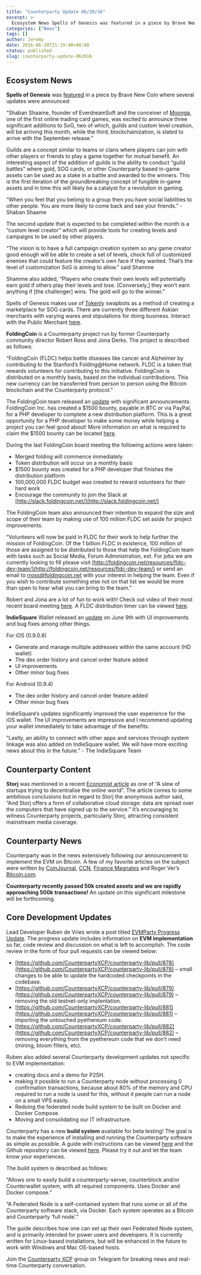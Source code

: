 ```yaml
---
title: "Counterparty Update 06/20/16"
excerpt: >-
  Ecosystem News Spells of Genesis was featured in a piece by Brave New Coin where several updates were announced: “Shaban Shaame, founder of EverdreamSoft and the conceiver of Moonga, one of the first online trading card games, was excited to announce three significant additions to SoG, two of which, guilds and custom level creation, will
categories: ["News"]
tags: []
author: Jeremy
date: 2016-06-20T21:19:40+00:00
status: published
slug: counterparty-update-062016
---
```


## **Ecosystem News**

**Spells of Genesis** was [featured](http://bravenewcoin.com/news/spells-of-genesis-additions-arriving-soon/) in a piece by Brave New Coin where several updates were announced:

“Shaban Shaame, founder of EverdreamSoft and the conceiver of [Moonga](http://www.moonga.com/), one of the first online trading card games, was excited to announce three significant additions to SoG, two of which, guilds and custom level creation, will be arriving this month, while the third, blockchainization, is slated to arrive with the September release.”

Guilds are a concept similar to teams or clans where players can join with other players or friends to play a game together for mutual benefit. An interesting aspect of the addition of guilds is the ability to conduct “guild battles” where gold, SOG cards, or other Counterparty based in-game assets can be used as a stake in a battle and awarded to the winners. This is the first iteration of the groundbreaking concept of fungible in-game assets and in time this will likely be a catalyst for a revolution in gaming.

“When you feel that you belong to a group then you have social liabilities to other people. You are more likely to come back and see your friends.” - Shaban Shaame

The second update that is expected to be completed within the month is a “custom level creator” which will provide tools for creating levels and campaigns to be used by other players.

“The vision is to have a full campaign creation system so any game creator good enough will be able to create a set of levels, chock full of customized enemies that could feature the creator’s own face if they wanted. That’s the level of customization SoG is aiming to allow.” said Shamme

Shamme also added, “Players who create their own levels will potentially earn gold if others play their levels and lose. [Conversely,] they won’t earn anything if [the challenger] wins. The gold will go to the winner.”

Spells of Genesis makes use of [Tokenly](https://tokenly.com/) swapbots as a method of creating a marketplace for SOG cards. There are currently three different Askian merchants with varying wares and stipulations for doing business. Interact with the Public Merchant [here](https://swapbot.tokenly.com/bot/spellsofgenesis/public-merchant#choose).

**FoldingCoin** is a Counterparty project run by former Counterparty community director Robert Ross and Jona Derks. The project is described as follows:

“FoldingCoin (FLDC) helps battle diseases like cancer and Alzheimer by contributing to the Stanford’s Folding@Home network. FLDC is a token that rewards volunteers for contributing to this initiative. FoldingCoin is distributed on a monthly basis, based on the individual contributions. This new currency can be transferred from person to person using the Bitcoin blockchain and the Counterparty protocol.”

The FoldingCoin team released an [update](http://foldingcoin.net/2016/06/merged-folding-volunteers-and-1500-bounty/) with significant announcements. FoldingCoin Inc. has created a $1500 bounty, payable in BTC or via PayPal, for a PHP developer to complete a new distribution platform. This is a great opportunity for a PHP developer to make some money while helping a project you can feel good about! More information on what is required to claim the $1500 bounty can be located [here](https://docs.google.com/document/d/19xNt4ufStGxxzyEnIgF6yPguS_wuTjwci9HglOFx9jM/edit#heading=h.1u22btdzqg6c).

During the last FoldingCoin board meeting the following actions were taken:

-   Merged folding will commence immediately
-   Token distribution will occur on a monthly basis
-   $1500 bounty was created for a PHP developer that finishes the distribution platform
-   100,000,000 FLDC budget was created to reward volunteers for their hard work
-   Encourage the community to join the Slack at [http://slack.foldingcoin.net/](http://slack.foldingcoin.net/)

The FoldingCoin team also announced their intention to expand the size and scope of their team by making use of 100 million FLDC set aside for project improvements.

“Volunteers will now be paid in FLDC for their work to help further the mission of FoldingCoin. Of the 1 billion FLDC in existence, 100 million of those are assigned to be distributed to those that help the FoldingCoin team with tasks such as Social Media, Forum Administration, ext. For jobs we are currently looking to fill please visit [http://foldingcoin.net/resources/fldc-dev-team/](http://foldingcoin.net/resources/fldc-dev-team/) or send an email to [rross@foldingcoin.net](http://rross@foldingcoin.net) with your interest in helping the team. Even if you wish to contribute something else not on that list we would be more than open to hear what you can bring to the team.”

Robert and Jona are a lot of fun to work with! Check out video of their most recent board meeting [here](https://youtu.be/9ieiaMdqmoM?t=1m38s). A FLDC distribution timer can be viewed [here](http://foldingcoin.net/distribution/).

**IndieSquare** Wallet released an [update](https://medium.com/@IndieSquare/indiesquare-wallet-ios-0-9-0-8-and-android-0-9-4-update-6279dcd107e1#.ps55pm4yf) on June 9th with UI improvements and bug fixes among other things.

For iOS (0.9.0.8)

-   Generate and manage multiple addresses within the same account (HD wallet)
-   The dex order history and cancel order feature added
-   UI improvements
-   Other minor bug fixes

For Android (0.9.4)

-   The dex order history and cancel order feature added
-   Other minor bug fixes

IndieSquare’s updates significantly improved the user experience for the iOS wallet. The UI improvements are impressive and I recommend updating your wallet immediately to take advantage of the benefits.

“Lastly, an ability to connect with other apps and services through system linkage was also added on IndieSquare wallet. We will have more exciting news about this in the future.” - The IndieSquare Team

## **Counterparty Content**

**Storj** was mentioned in a recent [Economist article](http://www.economist.com/news/business/21700642-slew-startups-trying-decentralise-online-world-reweaving-web?fsrc=rss%7Cbus) as one of “A slew of startups trying to decentralise the online world”. The article comes to some ambitious conclusions but in regard to Storj the anonymous author said, “And Storj offers a form of collaborative cloud storage: data are spread over the computers that have signed up to the service.” It’s encouraging to witness Counterparty projects, particularly Storj, attracting consistent mainstream media coverage.

## **Counterparty News**

Counterparty was in the news extensively following our announcement to implement the EVM on Bitcoin. A few of my favorite articles on the subject were written by [CoinJournal](http://coinjournal.net/counterparty-ethereum-virtual-machine-smart-contracts-bitcoin-blockchain/), [CCN](https://www.cryptocoinsnews.com/counterparty-brings-ethereum-smart-contracts-to-the-bitcoin-blockchain/), [Finance Magnates](http://www.financemagnates.com/cryptocurrency/innovation/counterparty-tests-ethereum-smart-contracts-on-bitcoin-blockchain/) and Roger Ver’s [Bitcoin.com](https://news.bitcoin.com/counterparty-bitcoin-smart-contracts/).

**Counterparty recently passed 50k created assets and we are rapidly approaching 500k transactions!** An update on this significant milestone will be forthcoming.

## **Core Development Updates**

Lead Developer Ruben de Vries wrote a post titled [EVMParty Progress Update](http://counterparty.local/news/evmparty-progress-update/). The progress update includes information on **EVM implementation** so far, code review and discussion on what is left to accomplish. The code review in the form of four pull requests can be viewed below:

-   [https://github.com/CounterpartyXCP/counterparty-lib/pull/878](https://github.com/CounterpartyXCP/counterparty-lib/pull/878) – small changes to be able to update the hardcoded checkpoints in the codebase.
-   [https://github.com/CounterpartyXCP/counterparty-lib/pull/879](https://github.com/CounterpartyXCP/counterparty-lib/pull/879) – removing the old testnet-only implentation.
-   [https://github.com/CounterpartyXCP/counterparty-lib/pull/881](https://github.com/CounterpartyXCP/counterparty-lib/pull/881) – importing the untouched pyethereum code.
-   [https://github.com/CounterpartyXCP/counterparty-lib/pull/882](https://github.com/CounterpartyXCP/counterparty-lib/pull/882) – removing everything from the pyethereum code that we don’t need (mining, bloom filters, etc).

Ruben also added several Counterparty development updates not specific to EVM implementation:

-   creating docs and a demo for P2SH.
-   making it possible to run a Counterparty node without processing 0 confirmation transactions, because about 80% of the memory and CPU required to run a node is used for this, without it people can run a node on a small VPS easily.
-   Redoing the federated node build system to be built on Docker and Docker Compose.
-   Moving and consolidating our IT infrastructure.

Counterparty has a new **build system** available for beta testing! The goal is to make the experience of installing and running the Counterparty software as simple as possible. A guide with instructions can be viewed [here](http://counterparty.local/docs/federated_node/) and the Github repository can be viewed [here](https://github.com/CounterpartyXCP/federatednode). Please try it out and let the team know your experiences.

The build system is described as follows:

“Allows one to easily build a counterparty-server, counterblock and/or Counterwallet system, with all required components. Uses Docker and Docker compose.”

“A Federated Node is a self-contained system that runs some or all of the Counterparty software stack, via Docker. Each system operates as a Bitcoin and Counterparty ‘full node’.”

The guide describes how one can set up their own Federated Node system, and is primarily intended for power users and developers. It is currently written for Linux-based installations, but will be enhanced in the future to work with Windows and Mac OS-based hosts.

Join the [Counterparty XCP](https://t.me/Counterparty_XCP) group on Telegram for breaking news and real-time Counterparty conversation.